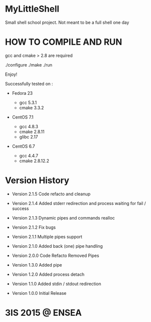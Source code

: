 # MyLittleShell

Small shell school project. Not meant to be a full shell one day 

# HOW TO COMPILE AND RUN

gcc and cmake > 2.8 are required

./configure
./make
./run

Enjoy!

Successfully tested on :

- Fedora 23
    - gcc 5.3.1
    - cmake 3.3.2

- CentOS 7.1
    - gcc 4.8.3
    - cmake 2.8.11
    - glibc 2.17

- CentOS 6.7
    - gcc 4.4.7
    - cmake 2.8.12.2

# Version History

* Version 2.1.5
Code refacto and cleanup

* Version 2.1.4
Added stderr redirection and process waiting for fail / success

* Version 2.1.3
Dynamic pipes and commands realloc

* Version 2.1.2
Fix bugs

* Version 2.1.1
Multiple pipes support

* Version 2.1.0
Added back (one) pipe handling

* Version 2.0.0
Code Refacto
Removed Pipes

* Version 1.3.0
Added pipe

* Version 1.2.0
Added process detach

* Version 1.1.0
Added stdin / stdout redirection

* Version 1.0.0
Initial Release



# 3IS 2015 @ ENSEA
